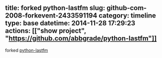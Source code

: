 title: forked python-lastfm
slug: github-com-2008-forkevent-2433591194
category: timeline
type: base
datetime: 2014-11-28 17:29:23
actions: [["show project", "https://github.com/abbgrade/python-lastfm"]]
---
forked [python-lastfm](https://github.com/abhin4v/python-lastfm)
